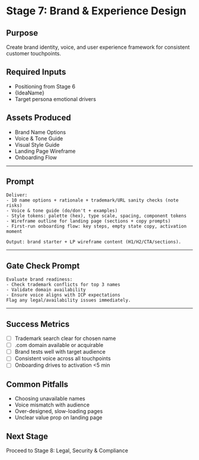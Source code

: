 # Stage 7: Brand & Experience Design

## Purpose
Create brand identity, voice, and user experience framework for consistent customer touchpoints.

## Required Inputs
- Positioning from Stage 6
- {IdeaName}
- Target persona emotional drivers

## Assets Produced
- Brand Name Options
- Voice & Tone Guide
- Visual Style Guide
- Landing Page Wireframe
- Onboarding Flow

---

## Prompt

```
Deliver:
- 10 name options + rationale + trademark/URL sanity checks (note risks)
- Voice & tone guide (do/don't + examples)
- Style tokens: palette (hex), type scale, spacing, component tokens
- Wireframe outline for landing page (sections + copy prompts)
- First-run onboarding flow: key steps, empty state copy, activation moment

Output: brand starter + LP wireframe content (H1/H2/CTA/sections).
```

---

## Gate Check Prompt

```
Evaluate brand readiness:
- Check trademark conflicts for top 3 names
- Validate domain availability
- Ensure voice aligns with ICP expectations
Flag any legal/availability issues immediately.
```

---

## Success Metrics
- [ ] Trademark search clear for chosen name
- [ ] .com domain available or acquirable
- [ ] Brand tests well with target audience
- [ ] Consistent voice across all touchpoints
- [ ] Onboarding drives to activation <5 min

## Common Pitfalls
- Choosing unavailable names
- Voice mismatch with audience
- Over-designed, slow-loading pages
- Unclear value prop on landing page

## Next Stage
Proceed to Stage 8: Legal, Security & Compliance